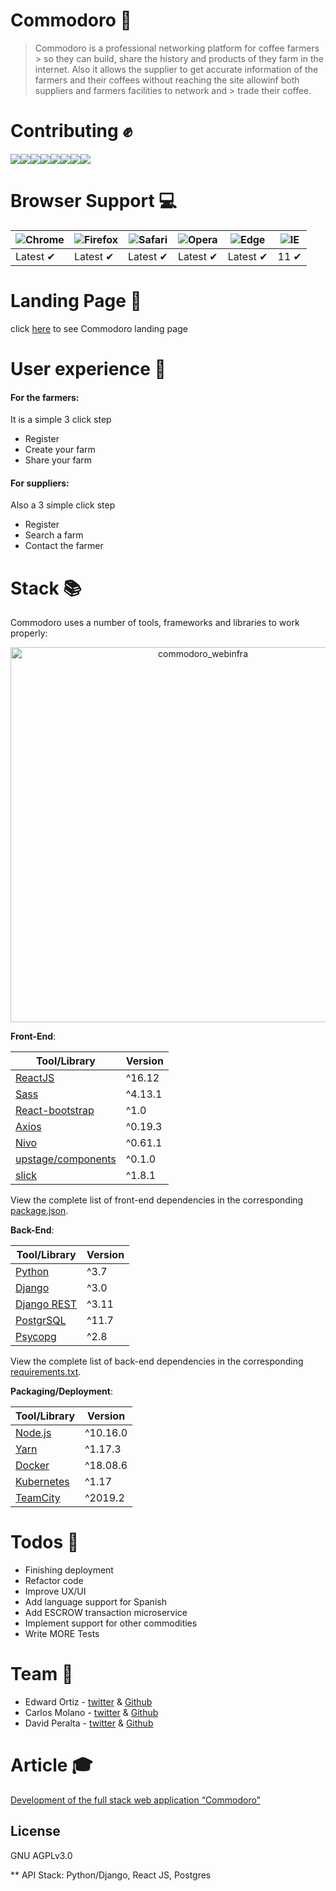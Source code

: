 
# Commodoro :seedling:


> Commodoro is a professional networking platform for coffee farmers > so they can build, share the history and products of they farm in 
> the internet. Also it allows the supplier to get accurate 
> information of the farmers and their coffees without reaching the 
> site allowinf both suppliers and farmers facilities to network and > trade their coffee.


Contributing :fist:
============

[![](https://sourcerer.io/fame/edward0rtiz/edward0rtiz/commodoro/images/0)](https://sourcerer.io/fame/edward0rtiz/edward0rtiz/commodoro/links/0)[![](https://sourcerer.io/fame/edward0rtiz/edward0rtiz/commodoro/images/1)](https://sourcerer.io/fame/edward0rtiz/edward0rtiz/commodoro/links/1)[![](https://sourcerer.io/fame/edward0rtiz/edward0rtiz/commodoro/images/2)](https://sourcerer.io/fame/edward0rtiz/edward0rtiz/commodoro/links/2)[![](https://sourcerer.io/fame/edward0rtiz/edward0rtiz/commodoro/images/3)](https://sourcerer.io/fame/edward0rtiz/edward0rtiz/commodoro/links/3)[![](https://sourcerer.io/fame/edward0rtiz/edward0rtiz/commodoro/images/4)](https://sourcerer.io/fame/edward0rtiz/edward0rtiz/commodoro/links/4)[![](https://sourcerer.io/fame/edward0rtiz/edward0rtiz/commodoro/images/5)](https://sourcerer.io/fame/edward0rtiz/edward0rtiz/commodoro/links/5)[![](https://sourcerer.io/fame/edward0rtiz/edward0rtiz/commodoro/images/6)](https://sourcerer.io/fame/edward0rtiz/edward0rtiz/commodoro/links/6)[![](https://sourcerer.io/fame/edward0rtiz/edward0rtiz/commodoro/images/7)](https://sourcerer.io/fame/edward0rtiz/edward0rtiz/commodoro/links/7)


# Browser Support :computer:

![Chrome](https://raw.github.com/alrra/browser-logos/master/src/chrome/chrome_48x48.png) | ![Firefox](https://raw.github.com/alrra/browser-logos/master/src/firefox/firefox_48x48.png) | ![Safari](https://raw.github.com/alrra/browser-logos/master/src/safari/safari_48x48.png) | ![Opera](https://raw.github.com/alrra/browser-logos/master/src/opera/opera_48x48.png) | ![Edge](https://raw.github.com/alrra/browser-logos/master/src/edge/edge_48x48.png) | ![IE](https://raw.github.com/alrra/browser-logos/master/src/archive/internet-explorer_9-11/internet-explorer_9-11_48x48.png) |
--- | --- | --- | --- | --- | --- |
Latest ✔ | Latest ✔ | Latest ✔ | Latest ✔ | Latest ✔ | 11 ✔ |

# Landing Page :ticket:

click [here](https://edward0rtiz.github.io/commodoro_lp/) to see Commodoro landing page


# User experience :bookmark_tabs:

#### For the farmers: 
It is a simple 3 click step 
  - Register
  - Create your farm
  - Share your farm

#### For suppliers:
Also a 3 simple click step

   - Register
   - Search a farm
   - Contact the farmer

# Stack :books:

Commodoro uses a number of tools, frameworks and libraries to work properly:

<p align="center">
  <img src="https://github.com/edward0rtiz/commodoro_lp/blob/master/images/comm_infra.png"
       alt="commodoro_webinfra"
       width="600"
  />
</p>

**Front-End**:

| Tool/Library                                                                       | Version |
| ---------------------------------------------------------------------------------- | ------- |
| [ReactJS](https://reactjs.org/)                                      | ^16.12  |
| [Sass](https://sass-lang.com/)                                                      | ^4.13.1 |
| [React-bootstrap](https://react-bootstrap.github.io/)                                            | ^1.0  |
| [Axios](https://github.com/axios/axios)                                              | ^0.19.3 |
| [Nivo](https://nivo.rocks/)                                 | ^0.61.1 |
| [upstage/components](https://github.com/upstage/components) | ^0.1.0  |
| [slick](https://github.com/kenwheeler/slick)                     | ^1.8.1  |

View the complete list of front-end dependencies in the corresponding [package.json](https://github.com/edward0rtiz/commodoro/blob/master/frontend-v2/commodoro/package.json).

**Back-End**:

| Tool/Library                           | Version |
| -------------------------------------- | ------- |
| [Python](https://www.python.org/)     | ^3.7    |
| [Django](https://www.djangoproject.com/) | ^3.0    |
| [Django REST](https://www.django-rest-framework.org/)  | ^3.11    |
| [PostgrSQL](https://www.postgresql.org/)  | ^11.7    |
| [Psycopg](https://pypi.org/project/psycopg2/)  | ^2.8    |

View the complete list of back-end dependencies in the corresponding [requirements.txt](https://github.com/edward0rtiz/commodoro/blob/master/requirements.txt).

**Packaging/Deployment**:

| Tool/Library                      | Version  |
| --------------------------------- | -------- |
| [Node.js](https://nodejs.org/en/) | ^10.16.0 |
| [Yarn](https://yarnpkg.com/en/)   | ^1.17.3  |
| [Docker](https://docs.docker.com/)   | ^18.08.6  |
| [Kubernetes](https://kubernetes.io/)   | ^1.17  |
| [TeamCity](https://www.jetbrains.com/teamcity/documentation/) | ^2019.2 | 

# Todos :triangular_ruler:

 - Finishing deployment
 - Refactor code
 - Improve UX/UI
 - Add language support for Spanish
 - Add  ESCROW transaction microservice
 - Implement support for other commodities
 - Write MORE Tests

# Team :art:

 - Edward Ortiz - [twitter](https://twitter.com/edward0rtiz) & [Github](https://github.com/edward0rtiz)
 - Carlos Molano - [twitter](https://twitter.com/klichmola) & [Github](https://github.com/cmmolanos1)
 - David Peralta - [twitter](https://twitter.com/davico_net) & [Github](https://github.com/david-develop/)
 
 # Article :mortar_board:
 
 [Development of the full stack web application “Commodoro”](https://www.linkedin.com/pulse/development-full-stack-web-application-commodoro-edward-a-ortiz/)

License
----

GNU AGPLv3.0

** API
Stack: Python/Django, React JS, Postgres
